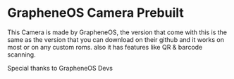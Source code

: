 # GrapheneOS Camera Prebuilt
This Camera is made by GrapheneOS, the version that come with this is the same as the version that you can download on their github and it works on most or on any custom roms. also it has features like QR & barcode scanning.

Special thanks to GrapheneOS Devs
